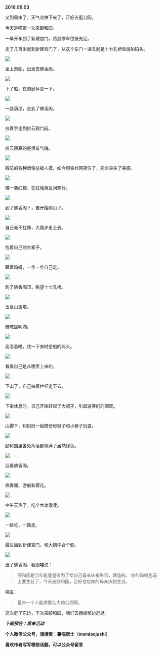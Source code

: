 
          
            
**2016.09.03**

又到周末了，天气凉快下来了，正好去逛公园。

今天是喵第一次来颐和园。

一早开车到了新建宫门，路测停车位很充足。

走了几百米就到新建宫门了，从这个东门一进去就是十七孔桥和游船码头。




![](img/51001-22d6b4754cca2e65.jpg)




坐上游船，出发去佛香阁。




![](img/51001-6264ce68419acce6.jpg)




下了船，在游廊休息一下。




![](img/51001-e9c6f3210c25d1b7.jpg)




一路荫凉，走到了佛香阁。




![](img/51001-1bc8c6e00f79861b.jpg)




拉着手走到排云殿门前。




![](img/51001-9a440d71ba5916b2.jpg)




排云殿真的是很有气魄。




![](img/51001-91f3b1777b93decb.jpg)




殿前的各种塑像总被人摸，如今用铁丝网罩住了，完全丧失了美感。




![](img/51001-d65527674d2cc8b6.jpg)




喵一袭红裙，在红墙黄瓦间穿行。




![](img/51001-21a9f5296c10aecb.jpg)




到了佛香阁下，要开始爬山了。




![](img/51001-c057a9f517db769b.jpg)




自己毫不犹豫，大踏步走上去。




![](img/51001-a5ca18158eec5be5.jpg)




抱着自己的大裙子。




![](img/51001-183c311414895317.jpg)




跟着妈妈，一步一步自己走。




![](img/51001-487b9bfffd0e7c52.jpg)




到了佛香阁顶，眺望十七孔桥。




![](img/51001-a20d54058b3cc750.jpg)




玉泉山宝塔。




![](img/51001-9aef89cb3399ae78.jpg)




俯瞰昆明湖。




![](img/51001-13dc3a661ba4da21.jpg)




高高着喵，找一下来时坐船的码头。




![](img/51001-c24797fcbc67fb50.jpg)




看看自己是从哪里上来的。




![](img/51001-afe33c9761b606f8.jpg)




下山了，自己扶着栏杆走下去。




![](img/51001-da85b4ee66938efe.jpg)




下来休息时，自己开始转起了大裙子，引起游客们的围观。




![](img/51001-f20fcc7e3abe9ee1.jpg)




山脚下，和妈妈一起模仿母狮子和小狮子玩耍。




![](img/51001-9ed0ac5fbc682964.jpg)




颐和园里各处角落都爬满了盎然绿色。




![](img/51001-745465deed5ef2f0.jpg)




远看佛香阁。




![](img/51001-8eb6e3a943b478e7.jpg)




佛香阁、游船和荷花。




![](img/51001-759e39ff2ac4c98f.jpg)




中午天热了，吃个大冰激凌。




![](img/51001-b9fec86aa6970444.jpg)




一路吃，一路走。




![](img/51001-63c68d40f550919d.jpg)




最后回到新建宫门，和大铜牛合个影。




![](img/51001-e1e44657a79a443c.jpg)




出了佛香阁，我跟喵说：
>颐和园是当年乾隆皇帝为了给自己母亲庆祝生日，建造的。
你的妈妈也马上要生日了，今天去颐和园，正好也给你的母亲庆祝生日。



喵说：
>皇帝一个人能建那么大的公园啊。



这次逛了东边，下次来颐和园，咱们去西堤那边逛逛。


***下期预告：周末活动***


**个人微信公众号，请搜索：摹喵居士（momiaojushi）**

**喜欢作者写写哪些话题，可以公众号留言**

          
        